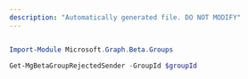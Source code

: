 ```yaml
---
description: "Automatically generated file. DO NOT MODIFY"
---
```


```powershell

Import-Module Microsoft.Graph.Beta.Groups

Get-MgBetaGroupRejectedSender -GroupId $groupId

```